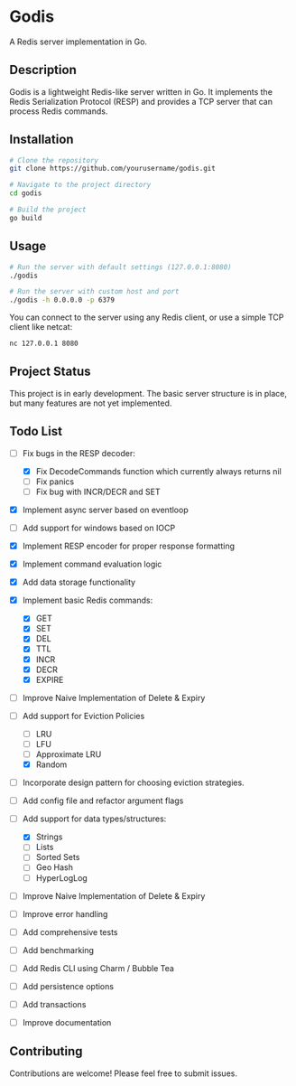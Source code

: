 # Godis

A Redis server implementation in Go.

## Description

Godis is a lightweight Redis-like server written in Go. It implements the Redis Serialization Protocol (RESP) and provides a TCP server that can process Redis commands.

## Installation

```bash
# Clone the repository
git clone https://github.com/yourusername/godis.git

# Navigate to the project directory
cd godis

# Build the project
go build
```

## Usage

```bash
# Run the server with default settings (127.0.0.1:8080)
./godis

# Run the server with custom host and port
./godis -h 0.0.0.0 -p 6379
```

You can connect to the server using any Redis client, or use a simple TCP client like netcat:

```bash
nc 127.0.0.1 8080
```

## Project Status

This project is in early development. The basic server structure is in place, but many features are not yet implemented.

## Todo List

- [ ] Fix bugs in the RESP decoder:
  - [x] Fix DecodeCommands function which currently always returns nil
  - [ ] Fix panics
  - [ ] Fix bug with INCR/DECR and SET
- [x] Implement async server based on eventloop
- [ ] Add support for windows based on IOCP
- [x] Implement RESP encoder for proper response formatting
- [x] Implement command evaluation logic
- [x] Add data storage functionality
- [x] Implement basic Redis commands:
  - [x] GET
  - [x] SET
  - [x] DEL
  - [x] TTL
  - [x] INCR
  - [x] DECR
  - [x] EXPIRE
- [ ] Improve Naive Implementation of Delete & Expiry
- [ ] Add support for Eviction Policies
    - [ ] LRU
    - [ ] LFU
    - [ ] Approximate LRU
    - [x] Random
- [ ] Incorporate design pattern for choosing eviction strategies.
- [ ] Add config file and refactor argument flags
- [ ] Add support for data types/structures:
  - [x] Strings
  - [ ] Lists
  - [ ] Sorted Sets
  - [ ] Geo Hash
  - [ ] HyperLogLog
- [ ] Improve Naive Implementation of Delete & Expiry
- [ ] Improve error handling
- [ ] Add comprehensive tests
- [ ] Add benchmarking
- [ ] Add Redis CLI using Charm / Bubble Tea
- [ ] Add persistence options
- [ ] Add transactions
- [ ] Improve documentation


## Contributing

Contributions are welcome! Please feel free to submit issues.